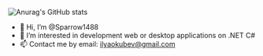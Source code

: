 ![Anurag's GitHub stats](https://github-readme-stats.vercel.app/api?username=Sparrow1488&show_icons=true&theme=radical)
- 👋 Hi, I’m @Sparrow1488
- 👀 I’m interested in development web or desktop applications on .NET C#
- 📫 Contact me by email: ilyaokubev@gmail.com
